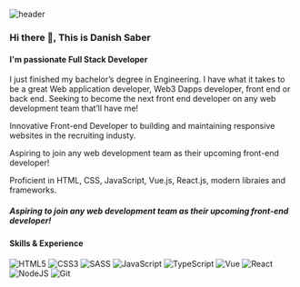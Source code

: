 ![header](https://capsule-render.vercel.app/api?type=wave&color=ffc008&height=310&section=header&text=Danish%20Saber&fontSize=70&animation=fadeIn&fontAlignY=36&desc=Full%20Stack%20Developer&descAlignY=55&descAlign=51)

### Hi there 👋, This is Danish Saber
#### I'm passionate Full Stack Developer

I just finished my bachelor’s degree in Engineering. I have what it takes to be a great Web application developer, Web3 Dapps developer, front end or back end. Seeking to become the next front end developer on any web development team that’ll have me!

Innovative Front-end Developer to building and maintaining responsive websites in the recruiting industy. 

Aspiring to join any web development team as their upcoming front-end developer!

Proficient in HTML, CSS, JavaScript, Vue.js, React.js, modern libraies and frameworks.
##### Aspiring to join any web development team as their upcoming front-end developer!
#### Skills & Experience
![HTML5](https://img.shields.io/badge/html5-%23E34F26.svg?&style=for-the-badge&logo=html5&logoColor=white) ![CSS3](https://img.shields.io/badge/css3-%231572B6.svg?&style=for-the-badge&logo=css3&logoColor=white) ![SASS](https://img.shields.io/badge/SASS-hotpink.svg?style=for-the-badge&logo=SASS&logoColor=white) ![JavaScript](https://img.shields.io/badge/javascript-%23F7DF1E.svg?&style=for-the-badge&logo=javascript&logoColor=white) ![TypeScript](https://img.shields.io/badge/typescript-%23007ACC.svg?style=for-the-badge&logo=typescript&logoColor=white) ![Vue](https://img.shields.io/badge/Vue-%2320232A.svg?&style=for-the-badge&logo=vue.js&logoColor=%2361DAFB) ![React](https://img.shields.io/badge/react-%2320232A.svg?&style=for-the-badge&logo=react&logoColor=%2361DAFB)   ![NodeJS](https://img.shields.io/badge/node.js-6DA55F?style=for-the-badge&logo=node.js&logoColor=white) ![Git](https://img.shields.io/badge/git-%23F05032.svg?&style=for-the-badge&logo=gt&logoColor=white)
